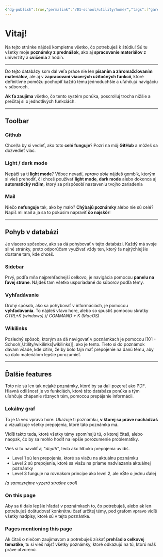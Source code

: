 ```yaml
---
{"dg-publish":true,"permalink":"/01-school/utility/home/","tags":["gardenEntry"]}
---
```


# Vitaj!
Na tejto stránke nájdeš kompletne všetko, čo potrebuješ k štúdiu! Sú tu všetky moje **poznámky z prednášok**, ako aj **spracovanie materiálov** z univerzity a **cvičenia** z hodín.

---

Do tejto databázy som dal veľa práce nie len **písaním a zhromažďovaním materiálov**, ale aj v **zapracovaní viacerých užitočných funkcií**, ktoré definitívne pomôžu pochopiť každú tému jednoduchšie a uľahčujú navigáciu v súboroch.

**Ak ťa zaujíma** všetko, čo tento systém ponúka, poscrolluj trocha nižšie a prečítaj si o jednotlivých funkciách.

---

## Toolbar

### Github
Chcel/a by si vedieť, ako toto **celé funguje**? Pozri na môj **GitHub** a môžeš sa dozvedieť viac.

### Light / dark mode
Nepáči sa ti **light mode**? Vôbec nevadí, *vpravo dole* nájdeš gombík, ktorým si vieš prehodiť, či chceš používať **light mode**, **dark mode** alebo dokonca aj **automatický režim**, ktorý sa prispôsobí nastaveniu tvojho zariadenia

### Mail
Niečo **nefunguje** tak, ako by malo? **Chýbajú poznámky** alebo nie sú celé? Napíš mi mail a ja sa to pokúsim napraviť **čo najskôr**!

---
## Pohyb v databázi
Je viacero spôsobov, ako sa dá pohybovať v tejto databázi. Každý má svoje silné stránky, preto odporúčam využívať vždy ten, ktorý ťa najrýchlejšie dostane tam, kde chceš.

### Sidebar
Prvý, podľa mňa najprehľadnejší celkovo, je navigácia pomocou **panelu na ľavej strane**. Nájdeš tam všetko usporiadané do súborov podľa témy.

### Vyhľadávanie
Druhý spôsob, ako sa pohybovať v informáciách, je pomocou **vyhľadávania**. To nájdeš vľavo hore, alebo so spustíš pomocou skratky *CTRL+K (windows)* // *COMMAND + K (MacOS)*

### Wikilinks
Posledný spôsob, ktorým sa dá navigovať v poznámkach je pomocou [[01 - School/_Utility/wikilinks\|wikilinks]], ako je tento. Tieto si do poznámok dávam všade, kde cítim, že by bolo fajn mať prepojenie na danú tému, aby sa dalo materiálom lepšie porozumieť.

---

## Ďalšie features
Toto nie sú len tak nejaké poznámky, ktoré by sa dali pozerať ako PDF. Hlavná odlišnosť je vo funkciách, ktoré táto databáza ponúka a tým uľahčuje chápanie rôznych tém, pomocou prepájanie informácii.

### Lokálny graf
To je tá vec vpravo hore. Ukazuje ti poznámku, **v ktorej sa práve nachádzaš** a vizualizuje všetky prepojenia, ktoré táto poznámka má.

Vidíš takto teda, ktoré všetky témy spomínajú tú, o ktorej čítaš, alebo naopak, čo by sa mohlo hodiť na lepšie porozumenie problematiky.

Vieš si tu navoliť aj "*depth*", teda ako hlboko prepojenia uvidíš.
- Level 1 sú len prepojenia, ktoré sa viažu na aktuálnu poznámku
- Level 2 sú prepojenia, ktoré sa viažu na priame nadviazania aktuálnej poznámky
- Level 3 funguje na rovnakom princípe ako level 2, ale eŠte o jednu ďalej

*(a samozrejme vyzerá strašne cool)*

### On this page
Aby sa ti dalo lepšie hľadať v poznámkach to, čo potrebuješ, alebo ak len potrebuješ doštudovať konkrétnu časť určitej témy, pod grafom vpravo vidíš všetky nadpisy, ktoré sú v tejto poznámke.

### Pages mentioning this page
Ak čítaš o niečom zaujímavom a potrebuješ získať **prehľad o celkovej tematike**, tu si vieš nájsť všetky poznámky, ktoré odkazujú na tú, ktorú máš práve otvorenú.